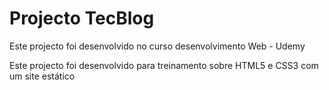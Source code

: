 # Projecto TecBlog

Este projecto foi desenvolvido no curso desenvolvimento Web - Udemy


Este projecto foi desenvolvido para treinamento sobre HTML5 e CSS3 com um site estático
